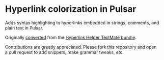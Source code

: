 # Hyperlink colorization in Pulsar

Adds syntax highlighting to hyperlinks embedded in strings, comments, and plain
text in Pulsar.

Originally [converted](https://pulsar-edit.dev/docs/launch-manual/sections/core-hacking/#converting-from-textmate)
from the [Hyperlink Helper TextMate bundle](https://github.com/textmate/hyperlink-helper.tmbundle).

Contributions are greatly appreciated. Please fork this repository and open a
pull request to add snippets, make grammar tweaks, etc.
